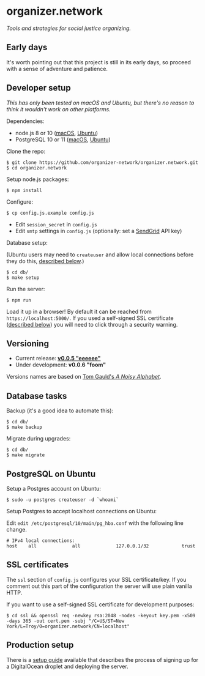 # organizer.network

_Tools and strategies for social justice organizing._

## Early days

It's worth pointing out that this project is still in its early days, so proceed with a sense of adventure and patience.

## Developer setup

_This has only been tested on macOS and Ubuntu, but there's no reason to think it wouldn't work on other platforms._

Dependencies:

* node.js 8 or 10 ([macOS](https://nodejs.org/en/), [Ubuntu](https://nodejs.org/en/download/package-manager/#debian-and-ubuntu-based-linux-distributions))
* PostgreSQL 10 or 11 ([macOS](https://wiki.postgresql.org/wiki/Homebrew), [Ubuntu](https://tecadmin.net/install-postgresql-server-on-ubuntu/))

Clone the repo:

```
$ git clone https://github.com/organizer-network/organizer.network.git
$ cd organizer.network
```

Setup node.js packages:

```
$ npm install
```

Configure:

```
$ cp config.js.example config.js
```

* Edit `session_secret` in `config.js`
* Edit `smtp` settings in `config.js` (optionally: set a [SendGrid](https://sendgrid.com/) API key)

Database setup:

(Ubuntu users may need to `createuser` and allow local connections before they do this, [described below](#postgresql-on-ubuntu).)

```
$ cd db/
$ make setup
```

Run the server:

```
$ npm run
```

Load it up in a browser! By default it can be reached from `https://localhost:5000/`. If you used a self-signed SSL certificate ([described below](#ssl-certificates)) you will need to click through a security warning.

## Versioning

* Current release: __[v0.0.5 "eeeeee"](https://github.com/organizer-network/organizer.network/releases/tag/v0.0.5)__
* Under development: __v0.0.6 "foom"__

Versions names are based on [Tom Gauld's *A Noisy Alphabet*](http://myjetpack.tumblr.com/post/65442529656/a-noisy-alphabet-a-new-screenprint-by-tom).

## Database tasks

Backup (it's a good idea to automate this):

```
$ cd db/
$ make backup
```

Migrate during upgrades:

```
$ cd db/
$ make migrate
```

## PostgreSQL on Ubuntu

Setup a Postgres account on Ubuntu:

```
$ sudo -u postgres createuser -d `whoami`
```

Setup Postgres to accept localhost connections on Ubuntu:

Edit `edit /etc/postgresql/10/main/pg_hba.conf` with the following line change.

```
# IPv4 local connections:
host    all             all             127.0.0.1/32            trust
```

## SSL certificates

The `ssl` section of `config.js` configures your SSL certificate/key. If you comment out this part of the configuration the server will use plain vanilla HTTP.

If you want to use a self-signed SSL certificate for development purposes:

```
$ cd ssl && openssl req -newkey rsa:2048 -nodes -keyout key.pem -x509 -days 365 -out cert.pem -subj "/C=US/ST=New York/L=Troy/O=organizer.network/CN=localhost"
```

## Production setup

There is a [setup guide](setup/setup.md) available that describes the process of signing up for a DigitalOcean droplet and deploying the server.
